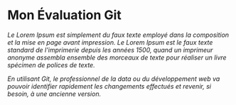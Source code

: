 # Mon Évaluation Git

*Le Lorem Ipsum est simplement du faux texte employé dans la composition et la mise en page avant impression. Le Lorem Ipsum est le faux texte standard de l'imprimerie depuis les années 1500,
quand un imprimeur anonyme assembla ensemble des morceaux de texte pour réaliser un livre spécimen de polices de texte.*

*En utilisant Git, le professionnel de la data ou du développement web va pouvoir identifier rapidement les changements effectués et revenir, si besoin, à une ancienne version.*





